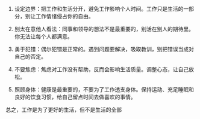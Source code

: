1. 设定边界：把工作和生活分开，避免工作影响个人时间。工作只是生活的一部分，别让工作情绪侵占你的自由。

2. 别太在意他人看法：同事和领导的想法不是最重要的，别活在别人的期待里。你无法让每个人都满意。

3. 勇于犯错：偶尔犯错是正常的。遇到问题要解决，吸取教训，别把错误当成对自己的否定。

4. 不要焦虑：焦虑对工作没有帮助，反而会影响生活质量。调整心态，让自己放松。

5. 照顾身体：健康是最重要的，不要为了工作透支身体。保持运动、充足睡眠和良好的饮食习惯，给自己留点时间去做喜欢的事情。

总之，工作是为了更好的生活，但不是生活的全部
